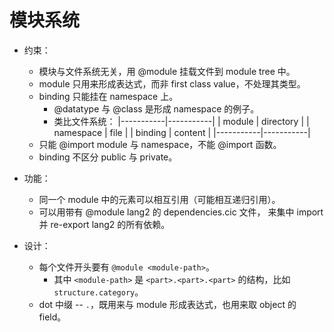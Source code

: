# 模块系统

- 约束：
  - 模块与文件系统无关，用 @module 挂载文件到 module tree 中。
  - module 只用来形成表达式，而非 first class value，不处理其类型。
  - binding 只能挂在 namespace 上。
    - @datatype 与 @class 是形成 namespace 的例子。
    - 类比文件系统：
      |-----------|-----------|
      | module    | directory |
      | namespace | file      |
      | binding   | content   |
      |-----------|-----------|
  - 只能 @import module 与 namespace，不能 @import 函数。
  - binding 不区分 public 与 private。

- 功能：
  - 同一个 module 中的元素可以相互引用（可能相互递归引用）。
  - 可以用带有 @module lang2 的 dependencies.cic 文件，
    来集中 import 并 re-export lang2 的所有依赖。

- 设计：
  - 每个文件开头要有 `@module <module-path>`。
    - 其中 `<module-path>` 是 `<part>.<part>.<part>` 的结构，比如 `structure.category`。
  - dot 中缀 -- `.`，既用来与 module 形成表达式，也用来取 object 的 field。
